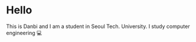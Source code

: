# Hello
This is Danbi and I am a student in Seoul Tech. University. I study computer engineering 💻 
